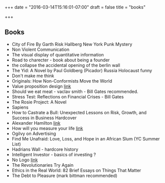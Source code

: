 +++
date = "2016-03-14T15:16:01-07:00"
draft = false
title = "books"

+++

Books
-----

* City of Fire By Garth Risk Hallberg New York Punk Mystery
* Non Violent Communication
* The visual display of quantitative information
* Road to charecter - book about being a founder
* the collapse the accidental opening of the berlin wall
* The Yid: A Novel by Paul Goldberg (Picador) Russia Holocaust funny
* Don't make me think
* Originals: How Non-Conformists Move the World
* Value proposition design [link](http://www.amazon.com/Value-Proposition-Design-Customers-Strategyzer/dp/1118968050/)
* Should we eat meat - vaclav smith - Bill Gates recommended.
* Stress Test: Reflections on Financial Crises - Bill Gates
* The Rosie Project: A Novel
* Sapiens
* How to Castrate a Bull: Unexpected Lessons on Risk, Growth, and Success in Business Hardcover
* Alexander Hamilton [link](https://www.goodreads.com/book/show/16130.Alexander_Hamilton?ac=1&from_search=true)
* How will you measure your life [link](https://www.goodreads.com/book/show/13425570-how-will-you-measure-your-life)
* Ogilvy on Advertising
* Find Me Unafraid: Love, Loss, and Hope in an African Slum (YC Summer List)
* Hadrians Wall - hardcore history
* Intelligent Investor - basics of investing ?
* No Logo [link](https://www.amazon.com/No-Logo-Anniversary-Introduction-Author/dp/0312429274)
* The Revolutionaries Try Again
* Ethics in the Real World: 82 Brief Essays on Things That Matter
* The Debt to Pleasure (mark bittman recommended)
